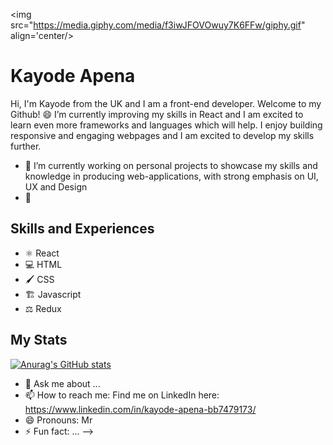 

<img src="https://media.giphy.com/media/f3iwJFOVOwuy7K6FFw/giphy.gif" align='center/>

# Kayode Apena

Hi, I'm Kayode from the UK and I am a front-end developer. Welcome to my Github! 😄 
I’m currently improving my skills in React and I am excited to learn even more frameworks and languages which will help. I enjoy building responsive and engaging webpages and I am excited to develop my skills further.



- 🔭 I’m currently working on personal projects to showcase my skills and knowledge in producing web-applications, with strong emphasis on  UI, UX and Design
- 🌱 

## Skills and Experiences

* ⚛️ React
* 💻 HTML
* 🖌️ CSS
* 🏗️ Javascript
* ⚖️ Redux  

     
## My Stats
[![Anurag's GitHub stats](https://github-readme-stats.vercel.app/api?username=KAcodes)](https://github.com/anuraghazra/github-readme-stats)


- 💬 Ask me about ...
- 📫 How to reach me: Find me on LinkedIn here: https://www.linkedin.com/in/kayode-apena-bb7479173/
- 😄 Pronouns: Mr
- ⚡ Fun fact: ...
-->
